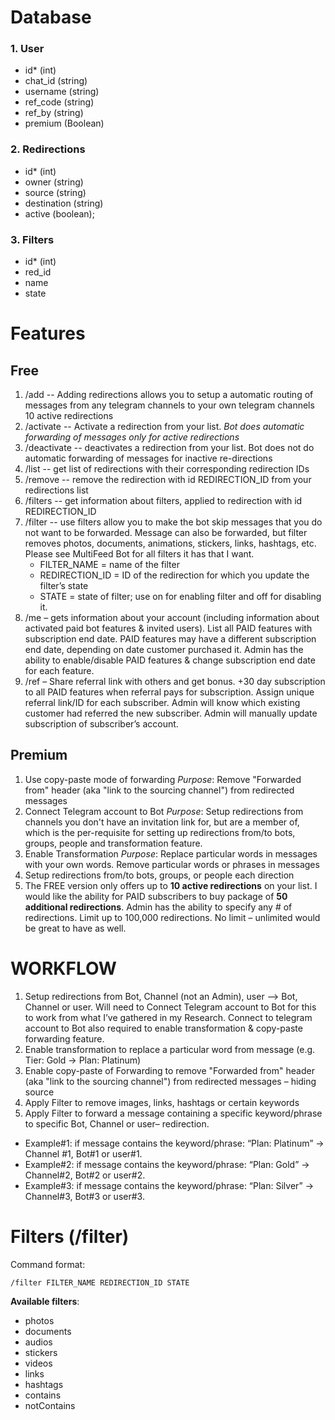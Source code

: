 # Database

### 1. User

- id* (int)
- chat_id (string)
- username (string)
- ref_code (string)
- ref_by (string)
- premium (Boolean)

### 2. Redirections

- id* (int)
- owner (string)
- source (string)
- destination (string)
- active (boolean);

### 3. Filters

- id* (int)
- red_id
- name
- state

# Features

## Free

1. /add -- Adding redirections allows you to setup a automatic routing of messages from any telegram channels to your own telegram channels
  10 active redirections
2. /activate -- Activate a redirection from your list. *Bot does automatic forwarding of messages only for active redirections*
3. /deactivate -- deactivates a redirection from your list.  Bot does not do automatic forwarding of messages for inactive re-directions
4. /list -- get list of redirections with their corresponding redirection IDs
5. /remove -- remove the redirection with id REDIRECTION_ID from your redirections list
6. /filters -- get information about filters, applied to redirection with id REDIRECTION_ID
7. /filter -- use filters allow you to make the bot skip messages that you do not want to be forwarded.
  Message can also be forwarded, but filter removes photos, documents, animations, stickers, links, hashtags, etc.
  Please see MultiFeed Bot for all filters it has that I want.  
    - FILTER_NAME = name of the filter 
    - REDIRECTION_ID = ID of the redirection for which you update the filter’s state
    - STATE = state of filter; use on for enabling filter and off for disabling it.
8. /me – gets information about your account (including information about activated paid bot features & invited users).
  List all PAID features with subscription end date.
  PAID features may have a different subscription end date, depending on date customer purchased it.
  Admin has the ability to enable/disable PAID features & change subscription end date for each feature.
9. /ref – Share referral link with others and get bonus. 
  +30 day subscription to all PAID features when referral pays for subscription.
  Assign unique referral link/ID for each subscriber.
  Admin will know which existing customer had referred the new subscriber.
  Admin will manually update subscription of subscriber’s account.

## Premium

1. Use copy-paste mode of forwarding 
  *Purpose*: Remove "Forwarded from" header (aka "link to the sourcing channel") from redirected messages
2. Connect Telegram account to Bot
  *Purpose*: Setup redirections from channels you don't have an invitation link for, but are a member of, which is the per-requisite for setting up redirections from/to bots, groups, people and transformation feature.
3. Enable Transformation
  *Purpose*: Replace particular words in messages with your own words.  Remove particular words or phrases in messages
4. Setup redirections from/to bots, groups, or people each direction 
5. The FREE version only offers up to **10 active redirections** on your list.
  I would like the ability for PAID subscribers to buy package of **50 additional redirections**.
  Admin has the ability to specify any # of redirections.
  Limit up to 100,000 redirections.
  No limit – unlimited would be great to have as well.


# WORKFLOW
1. Setup redirections from Bot, Channel (not an Admin), user -->  Bot, Channel or user.
  Will need to Connect Telegram account to Bot for this to work from what I’ve gathered in my Research.
  Connect to telegram account to Bot also required to enable transformation & copy-paste forwarding feature.
2. Enable transformation to replace a particular word from message (e.g. Tier: Gold -> Plan: Platinum)
3. Enable copy-paste of Forwarding to remove "Forwarded from" header (aka "link to the sourcing channel") from redirected messages – hiding source
4. Apply Filter to remove images, links, hashtags or certain keywords
5. Apply Filter to forward a message containing a specific keyword/phrase to specific Bot, Channel or user– redirection.  
  * Example#1: if message contains the keyword/phrase: “Plan: Platinum” -> Channel #1, Bot#1 or user#1.
  * Example#2: if message contains the keyword/phrase: “Plan: Gold” -> Channel#2, Bot#2 or user#2.
  * Example#3: if message contains the keyword/phrase: “Plan: Silver” -> Channel#3, Bot#3 or user#3.


# Filters (/filter)

Command format:

```/filter FILTER_NAME REDIRECTION_ID STATE```

**Available filters**:

- photos
- documents
- audios
- stickers
- videos
- links
- hashtags
- contains
- notContains